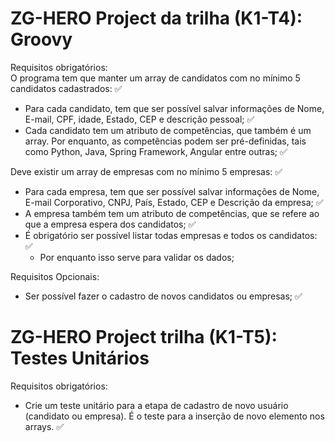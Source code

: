 # ZG-HERO Project da trilha (K1-T4): Groovy

Requisitos obrigatórios:<br>
O programa tem que manter um array de candidatos com no mínimo 5 candidatos cadastrados: ✅
* Para cada candidato, tem que ser possível salvar informações de Nome, E-mail, CPF, idade, Estado, CEP e descrição pessoal; ✅
* Cada candidato tem um atributo de competências, que também é um array. Por enquanto, as competências podem ser pré-definidas, tais como Python, Java, Spring Framework, Angular entre outras; ✅

Deve existir um array de empresas com no mínimo 5 empresas: ✅
* Para cada empresa, tem que ser possível salvar informações de Nome, E-mail Corporativo, CNPJ, País, Estado, CEP e Descrição da empresa; ✅
* A empresa também tem um atributo de competências, que se refere ao que a empresa espera dos candidatos; ✅
* É obrigatório ser possível listar todas empresas e todos os candidatos: ✅
  * Por enquanto isso serve para validar os dados;
  
Requisitos Opcionais:
* Ser possível fazer o cadastro de novos candidatos ou empresas; ✅

# ZG-HERO Project trilha (K1-T5): Testes Unitários

Requisitos obrigatórios:
* Crie um teste unitário para a etapa de cadastro de novo usuário (candidato ou empresa). É o teste para a inserção de novo elemento nos arrays. ✅
